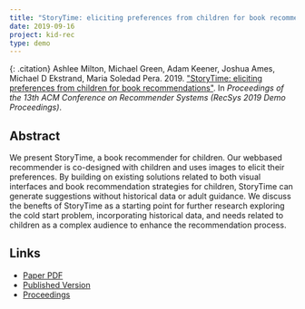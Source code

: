 ```yaml
---
title: "StoryTime: eliciting preferences from children for book recommendations"
date: 2019-09-16
project: kid-rec
type: demo
---
```


{: .citation}
Ashlee Milton, Michael Green, Adam Keener, Joshua Ames, Michael D Ekstrand, Maria Soledad Pera. 2019. ["StoryTime: eliciting preferences from children for book recommendations"](#). In <cite>Proceedings of the 13th ACM Conference on Recommender Systems (RecSys 2019 Demo Proceedings)</cite>.

## Abstract

We present StoryTime, a book recommender for children. Our webbased recommender is co-designed with children and uses images to elicit their preferences. By building on existing solutions related to both visual interfaces and book recommendation strategies for children, StoryTime can generate suggestions without historical data or adult guidance. We discuss the benefts of StoryTime as a starting point for further research exploring the cold start problem, incorporating historical data, and needs related to children as a complex audience to enhance the recommendation process.

## Links

* [Paper PDF](http://delivery.acm.org/10.1145/3350000/3347048/p544-milton.pdf?ip=132.178.207.4&id=3347048&acc=ACTIVE%20SERVICE&key=A79D83B43E50B5B8%2EA938C0F0E726A157%2E4D4702B0C3E38B35%2E4D4702B0C3E38B35&__acm__=1576617922_a072a563950a930fb60b1692e1118e5e)
* [Published Version](https://recsys.acm.org/recsys19/)
* [Proceedings](https://dl.acm.org/citation.cfm?id=3298689&picked=prox)
